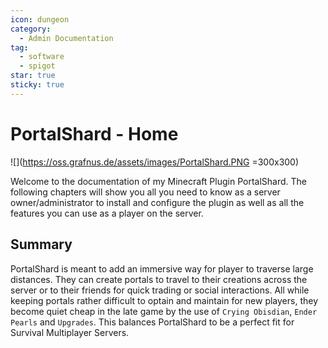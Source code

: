 ```yaml
---
icon: dungeon
category:
  - Admin Documentation
tag:
  - software
  - spigot
star: true
sticky: true
---
```


# PortalShard - Home

![](https://oss.grafnus.de/assets/images/PortalShard.PNG =300x300)

Welcome to the documentation of my Minecraft Plugin PortalShard. The following chapters will show you all you need to know as a server owner/administrator to install and configure the plugin as well as all the features you can use as a player on the server.

## Summary

PortalShard is meant to add an immersive way for player to traverse large distances. 
They can create portals to travel to their creations across the server or to their friends for quick trading or social interactions. 
All while keeping portals rather difficult to optain and maintain for new players, 
they become quiet cheap in the late game by the use of `Crying Obisdian`, `Ender Pearls` and `Upgrades`. 
This balances PortalShard to be a perfect fit for Survival Multiplayer Servers.
